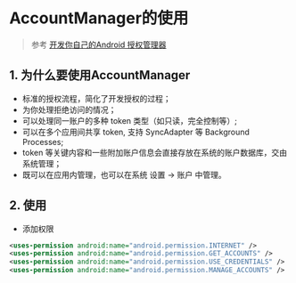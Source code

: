 # AccountManager的使用

> 参考
[开发你自己的Android 授权管理器](http://www.devtf.cn/?p=1121)

## 1. 为什么要使用AccountManager
* 标准的授权流程，简化了开发授权的过程；
* 为你处理拒绝访问的情况；
* 可以处理同一账户的多种 token 类型（如只读，完全控制等）;
* 可以在多个应用间共享 token, 支持 SyncAdapter 等 Background Processes;
* token 等关键内容和一些附加账户信息会直接存放在系统的账户数据库，交由系统管理；
* 既可以在应用内管理，也可以在系统 设置 -> 账户 中管理。

## 2. 使用

* 添加权限

```xml
<uses-permission android:name="android.permission.INTERNET" />
<uses-permission android:name="android.permission.GET_ACCOUNTS" />
<uses-permission android:name="android.permission.USE_CREDENTIALS" />
<uses-permission android:name="android.permission.MANAGE_ACCOUNTS" />
```
